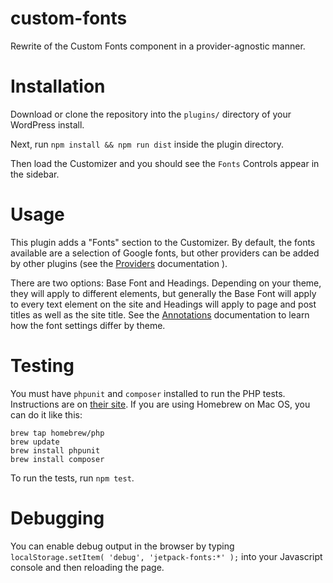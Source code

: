 custom-fonts
============

Rewrite of the Custom Fonts component in a provider-agnostic manner.

# Installation

Download or clone the repository into the `plugins/` directory of your WordPress install.

Next, run `npm install && npm run dist` inside the plugin directory.

Then load the Customizer and you should see the `Fonts` Controls appear in the sidebar.

# Usage

This plugin adds a "Fonts" section to the Customizer. By default, the fonts
available are a selection of Google fonts, but other providers can be added by
other plugins (see the [Providers](./Providers.md) documentation ).

There are two options: Base Font and Headings. Depending on your theme, they
will apply to different elements, but generally the Base Font will apply to
every text element on the site and Headings will apply to page and post titles
as well as the site title. See the [Annotations](./annotations.md) documentation
to learn how the font settings differ by theme.

# Testing

You must have `phpunit` and `composer` installed to run the PHP tests. Instructions are on
[their site](https://github.com/sebastianbergmann/phpunit/#installation). If you
are using Homebrew on Mac OS, you can do it like this:

```
brew tap homebrew/php
brew update
brew install phpunit
brew install composer
```

To run the tests, run `npm test`.

# Debugging

You can enable debug output in the browser by typing
`localStorage.setItem( 'debug', 'jetpack-fonts:*' );` into your Javascript console
and then reloading the page.
